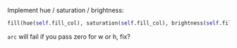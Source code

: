Implement hue / saturation / brightness:
```python
fill(hue(self.fill_col), saturation(self.fill_col), brightness(self.fill_col) - 100)
```


`arc` will fail if you pass zero for w or h, fix?
